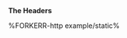 <tr>
  <td colspan="2" align="center">
    <strong>The Headers</strong>
  </td>
</tr>
<tr>
<td colspan="2">

%FORKERR-http example/static%

